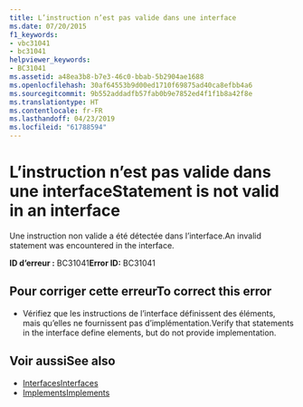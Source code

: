 ```yaml
---
title: L’instruction n’est pas valide dans une interface
ms.date: 07/20/2015
f1_keywords:
- vbc31041
- bc31041
helpviewer_keywords:
- BC31041
ms.assetid: a48ea3b8-b7e3-46c0-bbab-5b2904ae1688
ms.openlocfilehash: 30af64553b9d00ed1710f69875ad40ca8efbb4a6
ms.sourcegitcommit: 9b552addadfb57fab0b9e7852ed4f1f1b8a42f8e
ms.translationtype: HT
ms.contentlocale: fr-FR
ms.lasthandoff: 04/23/2019
ms.locfileid: "61788594"
---
```

# <a name="statement-is-not-valid-in-an-interface"></a><span data-ttu-id="44418-102">L’instruction n’est pas valide dans une interface</span><span class="sxs-lookup"><span data-stu-id="44418-102">Statement is not valid in an interface</span></span>
<span data-ttu-id="44418-103">Une instruction non valide a été détectée dans l’interface.</span><span class="sxs-lookup"><span data-stu-id="44418-103">An invalid statement was encountered in the interface.</span></span>  
  
 <span data-ttu-id="44418-104">**ID d’erreur :** BC31041</span><span class="sxs-lookup"><span data-stu-id="44418-104">**Error ID:** BC31041</span></span>  
  
## <a name="to-correct-this-error"></a><span data-ttu-id="44418-105">Pour corriger cette erreur</span><span class="sxs-lookup"><span data-stu-id="44418-105">To correct this error</span></span>  
  
- <span data-ttu-id="44418-106">Vérifiez que les instructions de l’interface définissent des éléments, mais qu’elles ne fournissent pas d’implémentation.</span><span class="sxs-lookup"><span data-stu-id="44418-106">Verify that statements in the interface define elements, but do not provide implementation.</span></span>  
  
## <a name="see-also"></a><span data-ttu-id="44418-107">Voir aussi</span><span class="sxs-lookup"><span data-stu-id="44418-107">See also</span></span>

- [<span data-ttu-id="44418-108">Interfaces</span><span class="sxs-lookup"><span data-stu-id="44418-108">Interfaces</span></span>](../../visual-basic/programming-guide/language-features/interfaces/index.md)
- [<span data-ttu-id="44418-109">Implements</span><span class="sxs-lookup"><span data-stu-id="44418-109">Implements</span></span>](../../visual-basic/language-reference/statements/implements-clause.md)
